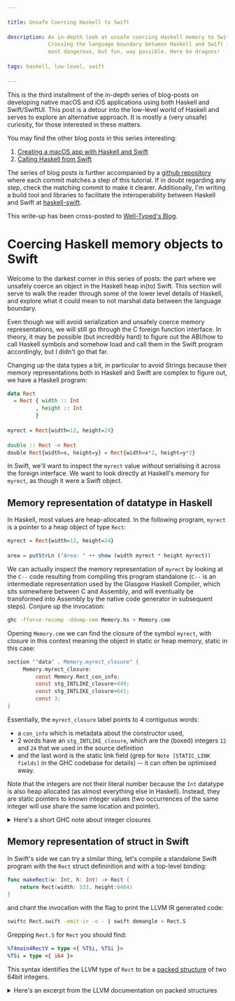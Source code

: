 ```yaml
---

title: Unsafe Coercing Haskell to Swift

description: An in-depth look at unsafe coercing Haskell memory to Swift.
             Crossing the language boundary between Haskell and Swift in the
             most dangerous, but fun, way possible. Here be dragons!

tags: haskell, low-level, swift

---
```


This is the third installment of the in-depth series of blog-posts on
developing native macOS and iOS applications using both Haskell and
Swift/SwiftUI. This post is a detour into the low-level world of Haskell and
serves to explore an alternative approach. It is mostly a (very unsafe)
curiosity, for those interested in these matters.

You may find the other blog posts in this series interesting:

1. [Creating a macOS app with Haskell and Swift](2023-11-10-creating-a-macos-app-with-haskell-and-swift.html)
2. [Calling Haskell from Swift](2024-04-02-calling-haskell-from-swift.html)

The series of blog posts is further accompanied by a [github
repository](https://github.com/alt-romes/haskell-x-swift-project-steps) where
each commit matches a step of this tutorial. If in doubt regarding any step,
check the matching commit to make it clearer. Additionally, I'm writing a build
tool and libraries to facilitate the interoperability between Haskell and Swift
at [haskell-swift](https://github.com/alt-romes/haskell-swift).

This write-up has been cross-posted to [Well-Typed's Blog](https://well-typed.com/blog/).

# Coercing Haskell memory objects to Swift

Welcome to the darkest corner in this series of posts: the part where we
unsafely coerce an object in the Haskell heap in(to) Swift. This section
will serve to walk the reader through some of the lower level details of
Haskell, and explore what it could mean to not marshal data between the language
boundary.

Even though we will avoid serialization and unsafely coerce memory
representations, we will still go through the C foreign function interface. In
theory, it may be possible (but incredibly hard) to figure out the ABI/how to
call Haskell symbols and somehow load and call them in the Swift program
accordingly, but I didn't go that far.

Changing up the data types a bit, in particular to avoid Strings because their
memory representations both in Haskell and Swift are complex to figure out, we
have a Haskell program:

```haskell
data Rect
  = Rect { width :: Int
         , height :: Int
         }

myrect = Rect{width=12, height=24}

double :: Rect -> Rect
double Rect{width=x, height=y} = Rect{width=x*2, height=y*2}
```

In Swift, we'll want to inspect the `myrect` value *without* serialising it
across the foreign interface. We want to look directly at Haskell's memory for
`myrect`, as though it were a Swift object.

## Memory representation of datatype in Haskell

In Haskell, most values are heap-allocated. In the following
program, `myrect` is a pointer to a heap object of type `Rect`:
```haskell
myrect = Rect{width=12, height=24}

area = putStrLn ("Area: " ++ show (width myrect * height myrect))
```
We can actually inspect the memory representation of `myrect` by looking at the `C--`
code resulting from compiling this program standalone (`C--` is an intermediate
representation used by the Glasgow Haskell Compiler, which sits somewhere
between C and Assembly, and will eventually be transformed into Assembly by the
native code generator in subsequent steps). Conjure up the invocation:
```bash
ghc -fforce-recomp -ddump-cmm Memory.hs > Memory.cmm
```
Opening `Memory.cmm` we can find the closure of the symbol `myrect`, with
*closure* in this context meaning the object in static or heap memory, static in
this case:
```c
section ""data" . Memory.myrect_closure" {
     Memory.myrect_closure:
         const Memory.Rect_con_info;
         const stg_INTLIKE_closure+449;
         const stg_INTLIKE_closure+641;
         const 3;
}
```
Essentially, the `myrect_closure` label points to 4 contiguous words:
* a `con_info` which is metadata about the constructor used,
* 2 words have an `stg_INTLIKE_closure`, which are the (boxed) integers `12` and `24` that we used in the source definition
* and the last word is the static link field (grep for `Note [STATIC_LINK fields]` in
    the GHC codebase for details) -- it can often be optimised away.

Note that the integers are not their literal number because the `Int` datatype
is also heap allocated (as almost everything else in Haskell). Instead, they are
static pointers to known integer values (two occurrences of the same integer
will use share the same location and pointer).
<details>
<summary>Here's a short GHC note about integer closures</summary>

```txt
Note [CHARLIKE and INTLIKE closures]
~~~~~~~~~~~~~~~~~~~~~~~~~~~~~~~~~~~~
These are static representations of Chars and small Ints, so that
we can remove dynamic Chars and Ints during garbage collection and
replace them with references to the static objects.
```
</details>

## Memory representation of struct in Swift

In Swift's side we can try a similar thing, let's compile a standalone Swift
program with the `Rect` struct defininition and with a top-level binding:
```swift
func makeRect(w: Int, h: Int) -> Rect {
    return Rect(width: 533, height:6464)
}
```
and chant the invocation with the flag to print the LLVM IR generated code:

```bash
swiftc Rect.swift -emit-ir -o - | swift demangle > Rect.S
```
Grepping `Rect.S` for `Rect` you should find:
```llvm
%T4main4RectV = type <{ %TSi, %TSi }>
%TSi = type <{ i64 }>
```
This syntax identifies the LLVM type of `Rect` to be a [packed
structure](https://llvm.org/docs/LangRef.html#t-struct) of two 64bit integers.
<details>
<summary>Here's an excerpt from the LLVM documentation on packed structures</summary>
```llvm
; Syntax
%T1 = type { <type list> }     ; Identified normal struct type
%T2 = type <{ <type list> }>   ; Identified packed struct type

; Examples:
{ i32, i32, i32 } ; A triple of three i32 values
{ float, ptr } ; A pair, where the first element is a float and the second element is a pointer.
<{ i8, i32 }> ; A packed struct known to be 5 bytes in size.
```
</details>
In short, the `Rect` type is a `type <{ i64, i64 }>` which means 8*2 bytes in memory.
To double check, we can look for the `makeRect` function that should return
exactly a 16 byte structure.

## Interpreting Haskell memory in Swift

Summarising, a `Rect` value in Swift will look like (A) in memory, and a Haskell
`Rect` value will look like (B) in memory:
```txt
    ┌────┬────┐
(A) │ 533│6464│
    └────┴────┘

    ┌────┐                        
(B) │    │                        
    └─┬──┘                        
      │   ┌────┬────┬────┬────┐   
      └──►│Rect│    │    │  3 │   
          └────┴┬───┴─┬──┴────┘   
                │     │           
          ┌─────┘     └─┐         
          │             │         
         ┌▼───┬────┐   ┌▼───┬────┐
         │ I# │ 12 │   │ I# │ 12 │
         └────┴────┘   └────┴────┘
```
The first thing we can do to bring one representation closer to the other is
store the integers *unboxed* in the fields of the Haskell datatype, instead of
using static closures to boxed integers. This can be done by making the field strict
with the `!` annotation, and using an `{-# UNPACK #-}` pragma to guarantee it the
unboxing when compiling with optimisations (although it is likely that compiling
with optimisations will unbox the strict integer anyway without the pragma^[As
an exercise, check this by looking at the `C--` representation of the program
compiled with optimisations, with the integer fields being strict, but without
using the `UNPACK` pragma]). That is, update `Rect` to the following, recompile,
and check the `C--` representation again -- using optimisations this time
(adding `-O` to the invocation).
```haskell
data Rect
  = Rect { width :: {-# UNPACK #-} !Int
         , height :: {-# UNPACK #-} !Int
         }
```
You'll see that compiling with optimisations will get rid of the static link
field and store literal integers in the fields of the datatype:
```c
Memory.myrect_closure:
    const Memory.Rect_con_info;
    const 12;
    const 24;
```
The Haskell memory now looking like
```txt
       ┌────┐                        
myrect │    │                        
       └─┬──┘                        
         │   ┌────┬────┬────┐
         └──►│Rect│ 12 │ 24 │  
             └────┴────┴────┘   
```

### Unsafe Coercing

With this simpler memory representation for `Rect`, the task of unsafely
coercing it to a Swift struct becomes more straightforward.
Ultimately, we'll want to return from exported Haskell function a pointer which
Swift can de-reference to get a `struct Rect`.
The steps are:

1. Unsafely coerce `myrect :: Rect` into a `myrect_ptr :: Ptr ()`, a pointer to the beginning of
   the `Rect`-typed heap^[Really, the `myrect` value is not in the heap as it is static
   data put by the compiler in the data section, but for our purposes that
   difference does not matter] object.
2. Add the size of a word to the `myrect_ptr` pointer, to get a pointer pointing
   directly to the beginning of the integer data rather than one which points to
   the info table.

This won't work trivially, however.

The next difficulty is caused by a code-generation "optimisation" called
*pointer-tagging*. Briefly, pointer tagging will insert additional information
into the 3 lower bits of an address (on a 64bit machine) since these are
guaranteed to be unused due to alignment constraints. This optimisation makes
Haskell programs access a lot less memory since certain checks, like a pattern
match on a constructor, can be done just by looking at some bits in the address,
removing the need to load from that address.

Specifically, a tag of `0` means the object is either unevaluated or we don't
know which constructor constructed it. A number tag (`1` through `7`) means the
constructor of that value is known and the number matches the constructor index.

In the following example, the `myrect` value will be *tagged* with `1`, since
the compiler can statically see `myrect` is constructed with `Rect` (the 1st
(and only) constructor, hence the tag `1`). We can see this by looking again at
`C--` for this simple function:
```haskell
giveMyRect :: () -> Rect
giveMyRect () = myrect
```
The corresponding `C--` code looks like:
```c
Memory.giveMyRect_entry() {
   // ...
   R1 = Memory.myrect_closure+1;
   Sp = Sp + 8;
   call (P64[Sp])(R1)
}
```
Note how we return `myrect_closure+1`, the pointer to the
`myrect_closure` plus the tag, rather than just in register `R1`.

<details>
<summary>Slightly mover verbose explanation of pointer tagging</summary>
GHC will use an optimisation technique called [*pointer tagging*](https://en.wikipedia.org/wiki/Tagged_pointer) to add a tag to every
heap pointer denoting which of the datatype constructors was used to construct
that value, or whether the value has not yet been evaluated:

* If the tag is `0` then the pointed-to value is either unevaluated or we don't
    know its constructor
* If the tag is `1` then we know the pointed-to value to have been constructed
    with the first constructor of the datatype
* If the tag is `2` then we know the pointed-to value to have been constructed
    with the second constructor of the datatype, and on and on up until `7`,
    which is the last possible tag^[Why `7`?  In a 64bit system, memory is
    aligned to 64 bits, meaning that pointers to heap allocated memory will
    always have 3 bits that are necessarily `0` valued -- so we can use these 3
    bits for tags -- that is, we can use tags from 0 to 7.].

This is a very cool optimisation because it allows us to choose the branch of
a case expression without needing to de-reference the pointer to check which
constructor the value used, as long as it has already been evaluated, because we
can simply check the tag, or e.g. avoiding memory accesses to check if a value
has already been evaluated as we can know, again, simply by looking at the tag.
</details>

Effectively, we need a step between steps 1 and 2:

1.5. Subtract the tag (i.e `1`) from the unsafe-coerced `myrect :: Ptr ()`.

Let us write the Haskell function that we will export in the Haskell foreign
library `MyForeignLib.hs` (after copying over the last `Rect` definition). This
function returns a `Ptr ()`, and that pointer points to a `Rect` in memory that
can be directly understood by Swift as a `Rect` struct.

```haskell
give_rect :: Ptr ()
give_rect =
  let
    -- Step 1
    tagged_ptr = rectToAddr myrect :: Ptr ()
    -- Step 1.5
    untagged_ptr = wordPtrToPtr (complement 7 .&. ptrToWordPtr tagged_ptr)
    -- Step 2
    ptr_final = untagged_ptr `plusPtr` 8 :: Ptr () -- 8 bytes
   in
    ptr_final

foreign export ccall give_rect :: Ptr ()
```

The first step, `rectToAddr` is the hardest. One can't trivially cast `Rect` to `Ptr ()` using
`unsafeCoerce`, since we really want the `Addr#` that points to the `Rect`
memory object. `unsafeCoerce#` from `Rect` to `Addr#` is closer, but in my
attempts it seemed to trigger some infinite loop, or worse. The more correct way
to do this incredibly unsafe operation is `anyToAddr#`, which converts any
Haskell value `a` into the underlying `Addr#` which points to it. The
implementation for this depends on `GHC.Exts`, `GHC.IO`, and `{-# LANGUAGE
MagicHash, UnboxedTuples #-}`. Explaining it further is out of scope:

```haskell
rectToAddr :: Rect -> Ptr ()
rectToAddr x = unsafePerformIO $ IO $ \rw ->
  case anyToAddr# x rw of
    (# rw, addr #) -> (# rw, Ptr addr #)
```

The second step binary *ands* (the C bit-operator `&`) the complement of `7 =
0b111` and the pointer to mask out the tag. The third step adds 8 bytes to the
pointer to get the pointer to point at the data rather than the info header.

Note: we're essentially ignoring garbage collection in this all. If `rectToAddr`
were applied to a heap-allocated Haskell object, rather than a static one, said
heap object would likely be collected before Swift could get any look at it.
Just to add to the brittleness of this strategy :). Using some strategy like
`StablePtr`s we could keep the heap objects live, but we'd also be forfeiting
any useful de-allocation strategy.

### De-referencing it from Swift

On the Swift side we need simply to de-reference a `Rect` from the pointer to
the Haskell memory given by `give_rect`. In `ContentView` we add:

```swift
struct Rect {
    let width: Int
    let height: Int
}

func wrap_give_rect() -> Rect {
    let y = give_rect()
    return y!.load(as: Rect.self)
}
```

We call `give_rect` to get the `Ptr ()` to the Haskell object in the Haskell
memory. Then, simply load a Swift `Rect` from it.

Let's add it to the body and display both the width and height of our rectangle:

```diff
 var body: some View {
     VStack {
         let user = birthday(user: User(name: "Ellie", age: 24))
+        let rect = wrap_give_rect()
         Text("Post-birthday, \(user.name) is: \(user.age)!")
+        Text("myrect: width is \(rect.width) and height is \(rect.height)!")
     }
     .padding()
 }
```

Great success!

![Fig 1. Swift app displays Rect loaded from Haskell memory](/images/unsafe-coerce-haskell-to-swift/fig1.png)

## Conclusion

As you may have come to understand, this approach in practice, despite fun, is
pretty much the horrifying opposite of robust -- given how much we are relying
on the undefined memory layout of Swift, GHC optimisations, unsafe coerce, and
just so much undefined behaviour in general.

We only skimmed the surface of it despite having simplified it
massively. For example, if we weren't using a top-level binding, we'd have to
worry about the garbage collector getting to the heap object before Swift could.

The veredict is that this is not a reasonable option to be considered for the
large robust applications mixing Haskell and Swift that are our goal.

